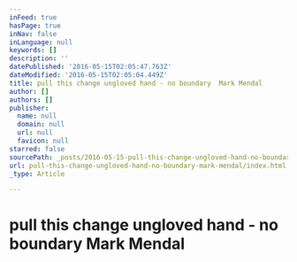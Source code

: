 ```yaml
---
inFeed: true
hasPage: true
inNav: false
inLanguage: null
keywords: []
description: ''
datePublished: '2016-05-15T02:05:47.763Z'
dateModified: '2016-05-15T02:05:04.449Z'
title: pull this change ungloved hand - no boundary  Mark Mendal
author: []
authors: []
publisher:
  name: null
  domain: null
  url: null
  favicon: null
starred: false
sourcePath: _posts/2016-05-15-pull-this-change-ungloved-hand-no-boundary-mark-mendal.md
url: pull-this-change-ungloved-hand-no-boundary-mark-mendal/index.html
_type: Article

---
```

# pull this change ungloved hand - no boundary **Mark Mendal**